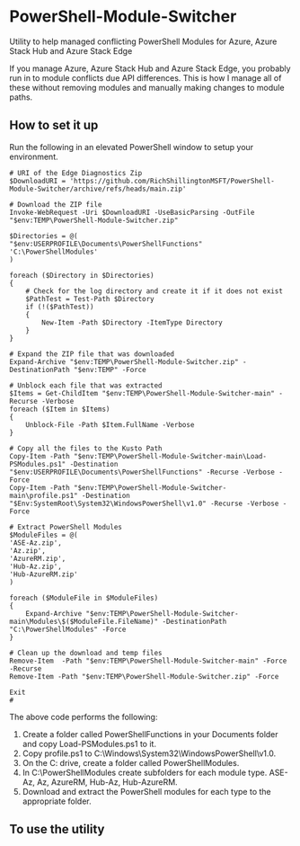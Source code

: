 # PowerShell-Module-Switcher
Utility to help managed conflicting PowerShell Modules for Azure, Azure Stack Hub and Azure Stack Edge

If you manage Azure, Azure Stack Hub and Azure Stack Edge, you probably run in to module conflicts due API differences.
This is how I manage all of these without removing modules and manually making changes to module paths.

## How to set it up

Run the following in an elevated PowerShell window to setup your environment.

```
# URI of the Edge Diagnostics Zip
$DownloadURI = 'https://github.com/RichShillingtonMSFT/PowerShell-Module-Switcher/archive/refs/heads/main.zip'

# Download the ZIP file
Invoke-WebRequest -Uri $DownloadURI -UseBasicParsing -OutFile "$env:TEMP\PowerShell-Module-Switcher.zip"

$Directories = @(
"$env:USERPROFILE\Documents\PowerShellFunctions"
'C:\PowerShellModules'
)

foreach ($Directory in $Directories)
{
    # Check for the log directory and create it if it does not exist
    $PathTest = Test-Path $Directory
    if (!($PathTest))
    {
        New-Item -Path $Directory -ItemType Directory
    } 
}

# Expand the ZIP file that was downloaded
Expand-Archive "$env:TEMP\PowerShell-Module-Switcher.zip" -DestinationPath "$env:TEMP" -Force

# Unblock each file that was extracted
$Items = Get-ChildItem "$env:TEMP\PowerShell-Module-Switcher-main" -Recurse -Verbose
foreach ($Item in $Items)
{
    Unblock-File -Path $Item.FullName -Verbose
}

# Copy all the files to the Kusto Path
Copy-Item -Path "$env:TEMP\PowerShell-Module-Switcher-main\Load-PSModules.ps1" -Destination "$env:USERPROFILE\Documents\PowerShellFunctions" -Recurse -Verbose -Force
Copy-Item -Path "$env:TEMP\PowerShell-Module-Switcher-main\profile.ps1" -Destination "$Env:SystemRoot\System32\WindowsPowerShell\v1.0" -Recurse -Verbose -Force

# Extract PowerShell Modules
$ModuleFiles = @(
'ASE-Az.zip',
'Az.zip',
'AzureRM.zip',
'Hub-Az.zip',
'Hub-AzureRM.zip'
)

foreach ($ModuleFile in $ModuleFiles)
{
    Expand-Archive "$env:TEMP\PowerShell-Module-Switcher-main\Modules\$($ModuleFile.FileName)" -DestinationPath "C:\PowerShellModules" -Force
}

# Clean up the download and temp files
Remove-Item  -Path "$env:TEMP\PowerShell-Module-Switcher-main" -Force -Recurse
Remove-Item -Path "$env:TEMP\PowerShell-Module-Switcher.zip" -Force

Exit
#
```
The above code performs the following:

1. Create a folder called PowerShellFunctions in your Documents folder and copy Load-PSModules.ps1 to it.
2. Copy profile.ps1 to C:\Windows\System32\WindowsPowerShell\v1.0\.
3. On the C: drive, create a folder called PowerShellModules.
4. In C:\PowerShellModules create subfolders for each module type. ASE-Az, Az, AzureRM, Hub-Az, Hub-AzureRM.
5. Download and extract the PowerShell modules for each type to the appropriate folder.

## To use the utility


